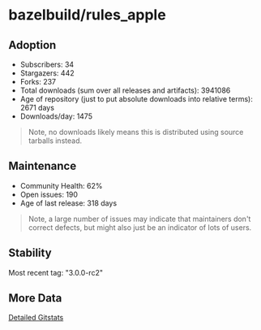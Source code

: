 # bazelbuild/rules_apple

## Adoption

- Subscribers: 34
- Stargazers: 442
- Forks: 237
- Total downloads (sum over all releases and artifacts): 3941086
- Age of repository (just to put absolute downloads into relative terms): 2671 days
- Downloads/day: 1475

> Note, no downloads likely means this is distributed using source tarballs instead.

## Maintenance

- Community Health: 62%
- Open issues: 190
- Age of last release: 318 days

> Note, a large number of issues may indicate that maintainers don't correct defects, but might also
> just be an indicator of lots of users.

## Stability

Most recent tag: "3.0.0-rc2"

## More Data

[Detailed Gitstats](/bazel-catalog/gitstats/bazelbuild/rules_apple)

